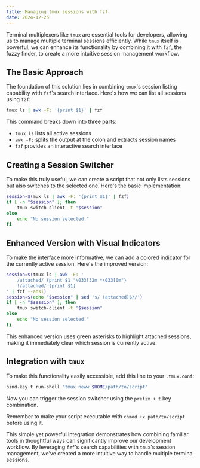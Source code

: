 ```yaml
---
title: Managing tmux sessions with fzf
date: 2024-12-25
---
```


Terminal multiplexers like `tmux` are essential tools for developers, allowing us to manage multiple terminal sessions efficiently. While `tmux` itself is powerful, we can enhance its functionality by combining it with `fzf`, the fuzzy finder, to create a more intuitive session management workflow.

## The Basic Approach

The foundation of this solution lies in combining `tmux`'s session listing capability with `fzf`'s search interface. Here's how we can list all sessions using `fzf`:

```sh
tmux ls | awk -F: '{print $1}' | fzf
```

This command breaks down into three parts:

- `tmux ls` lists all active sessions
- `awk -F:` splits the output at the colon and extracts session names
- `fzf` provides an interactive search interface

## Creating a Session Switcher

To make this truly useful, we can create a script that not only lists sessions but also switches to the selected one. Here's the basic implementation:

```sh
session=$(mux ls | awk -F: '{print $1}' | fzf)
if [ -n "$session" ]; then
    tmux switch-client -t "$session"
else
    echo "No session selected."
fi
```

## Enhanced Version with Visual Indicators

To make the interface more informative, we can add a colored indicator for the currently active session. Here's the improved version:

```sh
session=$(tmux ls | awk -F: '
    /attached/ {print $1 "\033[32m *\033[0m"}
    !/attached/ {print $1} 
' | fzf --ansi)
session=$(echo "$session" | sed 's/ (attached)$//')
if [ -n "$session" ]; then
    tmux switch-client -t "$session"
else
    echo "No session selected."
fi
```

This enhanced version uses green asterisks to highlight attached sessions, making it immediately clear which session is currently active.

## Integration with `tmux`

To make this functionality easily accessible, add this line to your `.tmux.conf`:

```sh
bind-key t run-shell "tmux neww $HOME/path/to/script"
```

Now you can trigger the session switcher using the `prefix + t` key combination.

Remember to make your script executable with `chmod +x path/to/script` before using it.

This simple yet powerful integration demonstrates how combining familiar tools in thoughtful ways can significantly improve our development workflow. By leveraging `fzf`'s search capabilities with `tmux`'s session management, we've created a more intuitive way to handle multiple terminal sessions.

